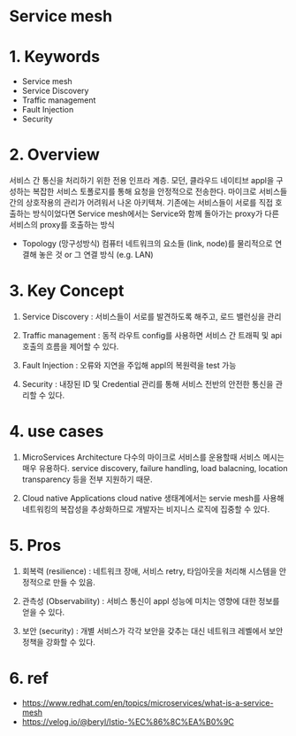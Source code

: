 # Service mesh

#
# 1. Keywords
- Service mesh
- Service Discovery
- Traffic management
- Fault Injection
- Security


#
# 2. Overview
서비스 간 통신을 처리하기 위한 전용 인프라 계층.
모던, 클라우드 네이티브 appl을 구성하는 복잡한 서비스 토폴로지를 통해 요청을 안정적으로 전송한다.
마이크로 서비스들간의 상호작용의 관리가 어려워서 나온 아키텍쳐.
기존에는 서비스들이 서로를 직접 호출하는 방식이었다면 Service mesh에서는 Service와 함께 돌아가는 proxy가 다른 서비스의 proxy를 호출하는 방식

* Topology (망구성방식)
컴퓨터 네트워크의 요소들 (link, node)를 물리적으로 연결해 놓은 것 or 그 연결 방식 (e.g. LAN)


#
# 3. Key Concept
1. Service Discovery : 서비스들이 서로를 발견하도록 해주고, 로드 밸런싱을 관리

2. Traffic management : 동적 라우트 config를 사용하면 서비스 간 트래픽 및 api 호출의 흐름을 제어할 수 있다.

3. Fault Injection : 오류와 지연을 주입해 appl의 복원력을 test 가능
   
4. Security : 내장된 ID 및 Credential 관리를 통해 서비스 전반의 안전한 통신을 관리할 수 있다.


#
# 4. use cases
1. MicroServices Architecture
다수의 마이크로 서비스를 운용할때 서비스 메시는 매우 유용하다.
service discovery, failure handling, load balacning, location transparency 등을 전부 지원하기 때문.

2. Cloud native Applications
cloud native 생태계에서는 servie mesh를 사용해 네트워킹의 복잡성을 추상화하므로 개발자는 비지니스 로직에 집중할 수 있다.


#
# 5. Pros
1. 회복력 (resilience) : 네트워크 장애, 서비스 retry, 타임아웃을 처리해 시스템을 안정적으로 만들 수 있음.

2. 관측성 (Observability) : 서비스 통신이 appl 성능에 미치는 영향에 대한 정보를 얻을 수 있다.

3. 보안 (security) : 개별 서비스가 각각 보안을 갖추는 대신 네트워크 레벨에서 보안 정책을 강화할 수 있다.

#
# 6. ref
- https://www.redhat.com/en/topics/microservices/what-is-a-service-mesh
- https://velog.io/@beryl/Istio-%EC%86%8C%EA%B0%9C